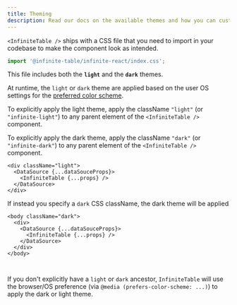 ```yaml
---
title: Theming
description: Read our docs on the available themes and how you can customize the look and feel of InfiniteTable for React.
---
```


`<InfiniteTable />` ships with a CSS file that you need to import in your codebase to make the component look as intended.

```ts
import '@infinite-table/infinite-react/index.css';
```

This file includes both the **`light`** and the **`dark`** themes.


At runtime, the `light` or `dark` theme are applied based on the user OS settings for the [preferred color scheme](https://developer.mozilla.org/en-US/docs/Web/CSS/@media/prefers-color-scheme). 



To explicitly apply the light theme, apply the className `"light"` (or `"infinite-light"`) to any parent element of the `<InfiniteTable />` component.

To explicitly apply the dark theme, apply the className `"dark"` (or `"infinite-dark"`) to any parent element of the `<InfiniteTable />` component.



```tsx file="explicitly-apply-light-theme-via-container-className"
<div className="light">
  <DataSource {...dataSouceProps}>
    <InfiniteTable {...props} />
  </DataSource>
</div>
```


If instead you specify a `dark` CSS className, the dark theme will be applied

```tsx file="explicitly-apply-dark-theme-via-container-className"
<body className="dark">
  <div>
    <DataSource {...dataSouceProps}>
      <InfiniteTable {...props} />
    </DataSource>
  </div>
</body>
```

<Sandpack title="Theme switching demo - default to light theme">

```ts file="theme-switching-example.page.tsx"

```

```ts file="columns.ts"

```

</Sandpack>

<Note>

If you don't explicitly have a `light` or `dark` ancestor, `InfiniteTable` will use the browser/OS preference (via `@media (prefers-color-scheme: ...)`) to apply the dark or light theme.

</Note>

